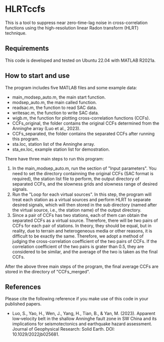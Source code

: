 
# HLRTccfs

This is a tool to suppress near zero-time-lag noise in cross-correlation functions using the high-resolution linear Radon transform (HLRT) technique.

## Requirements

This code is developed and tested on Ubuntu 22.04 with MATLAB R2021a.

## How to start and use

The program includes five MATLAB files and some example data:

- main_modsep_auto.m, the main start function.
- modsep_auto.m, the main called function.
- readsac.m, the function to read SAC data.
- writesac.m, the function to write SAC data.
- wigb.m, the function for plotting cross-correlation functions (CCFs).
- CCFs_original, the folder contains the original CCFs determined from the Anninghe array (Luo et al., 2023).
- CCFs_separated, the folder contains the separated CCFs after running this program.
- sta.loc, station list of the Anninghe array.
- sta_ex.loc, example station list for demostration.

There have three main steps to run this program:

1. In the main_modsep_auto.m, run the section of "Input parameters". You need to set the directory containning the original CCFs (SAC format is required), the station list file to perform, the output directory of separated CCFs, and the slowness grids and slowness range of desired signals.
2. Run the "Loop for each virtual sources". In this step, the program will treat each station as a virtual sources and perform HLRT to separate desired signals, which will then stored in the sub directory (named after the virtual source, i.e., the station name) of the output directory.
3. Since a pair of CCFs has two stations, each of them can obtain the separated CCFs as a virtual source. Therefore, there will be two pairs of CCFs for each pair of stations. In theory, they should be equal, but in reality, due to terrain and heterogeneous media or other reasons, it is difficult to be exactly the same. Therefore, we adopt a method of judging the cross-correlation coefficient of the two pairs of CCFs. If the correlation coefficient of the two pairs is grater than 0.5, they are considered to be similar, and the average of the two is taken as the final CCFs.

After the above three main steps of the program, the final average CCFs are stored in the directory of "CCFs_merged".

## References

Please cite the following reference if you make use of this code in your published papers.

- Luo, S., Yao, H., Wen, J., Yang, H., Tian, B., & Yan, M. (2023). Apparent low‐velocity belt in the shallow Anninghe fault zone in SW China and its implications for seismotectonics and earthquake hazard assessment. Journal of Geophysical Research: Solid Earth. DOI: 10.1029/2022jb025681.
